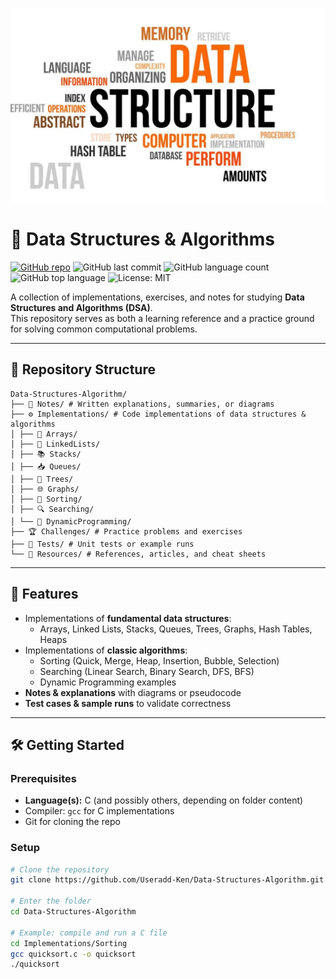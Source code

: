 <p align="center">
  <img src="/img/What-is-Data-Structures-and-Algorithms.jpg" alt="Data Structures and Algorithms Banner" width="800"/>
</p>

# 📘 Data Structures & Algorithms

[![GitHub repo](https://img.shields.io/badge/repo-Useradd--Ken%2FData--Structures--Algorithm-blue?style=flat-square&logo=github)](https://github.com/Useradd-Ken/Data-Structures-Algorithm)
![GitHub last commit](https://img.shields.io/github/last-commit/Useradd-Ken/Data-Structures-Algorithm?style=flat-square)
![GitHub language count](https://img.shields.io/github/languages/count/Useradd-Ken/Data-Structures-Algorithm?style=flat-square)
![GitHub top language](https://img.shields.io/github/languages/top/Useradd-Ken/Data-Structures-Algorithm?style=flat-square&color=brightgreen)
![License: MIT](https://img.shields.io/badge/License-MIT-yellow.svg?style=flat-square)

A collection of implementations, exercises, and notes for studying **Data Structures and Algorithms (DSA)**.  
This repository serves as both a learning reference and a practice ground for solving common computational problems.

---




## 📂 Repository Structure
```
Data-Structures-Algorithm/
├── 📘 Notes/ # Written explanations, summaries, or diagrams
├── ⚙️ Implementations/ # Code implementations of data structures & algorithms
│ ├── 📑 Arrays/
│ ├── 🔗 LinkedLists/
│ ├── 📚 Stacks/
│ ├── 📥 Queues/
│ ├── 🌳 Trees/
│ ├── 🌐 Graphs/
│ ├── 🔢 Sorting/
│ ├── 🔍 Searching/
│ └── 🧩 DynamicProgramming/
├── 🏆 Challenges/ # Practice problems and exercises
├── 🧪 Tests/ # Unit tests or example runs
└── 📂 Resources/ # References, articles, and cheat sheets

```
---


## 🚀 Features

- Implementations of **fundamental data structures**:
  - Arrays, Linked Lists, Stacks, Queues, Trees, Graphs, Hash Tables, Heaps
- Implementations of **classic algorithms**:
  - Sorting (Quick, Merge, Heap, Insertion, Bubble, Selection)
  - Searching (Linear Search, Binary Search, DFS, BFS)
  - Dynamic Programming examples
- **Notes & explanations** with diagrams or pseudocode
- **Test cases & sample runs** to validate correctness

---

## 🛠 Getting Started

### Prerequisites

- **Language(s):** C (and possibly others, depending on folder content)  
- Compiler: `gcc` for C implementations  
- Git for cloning the repo

### Setup

```bash
# Clone the repository
git clone https://github.com/Useradd-Ken/Data-Structures-Algorithm.git

# Enter the folder
cd Data-Structures-Algorithm

# Example: compile and run a C file
cd Implementations/Sorting
gcc quicksort.c -o quicksort
./quicksort

```


